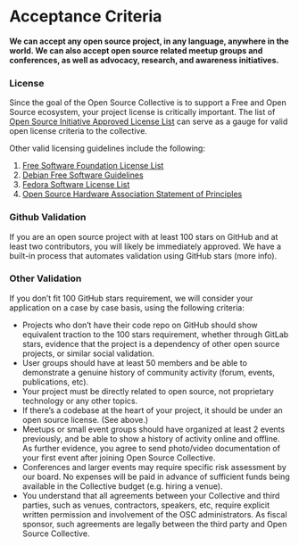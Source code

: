 # Acceptance Criteria

**We can accept any open source project, in any language, anywhere in the world. We can also accept open source related meetup groups and conferences, as well as advocacy, research, and awareness initiatives.**

### License

Since the goal of the Open Source Collective is to support a Free and Open Source ecosystem, your project license is critically important. The list of [Open Source Initiative Approved License List](https://opensource.org/licenses) can serve as a gauge for valid open license criteria to the collective. 

Other valid licensing guidelines include the following: 

1. [Free Software Foundation License List](https://www.gnu.org/licenses/license-list.html)
2. [Debian Free Software Guidelines](https://wiki.debian.org/DFSGLicenses)
3. [Fedora Software License List](https://fedoraproject.org/wiki/Licensing:Main?rd=Licensing)
4. [Open Source Hardware Association Statement of Principles](https://www.oshwa.org/definition/)

### Github Validation

If you are an open source project with at least 100 stars on GitHub and at least two contributors, you will likely be immediately approved. We have a built-in process that automates validation using GitHub stars \(more info\).

### Other Validation

If you don’t fit 100 GitHub stars requirement, we will consider your application on a case by case basis, using the following criteria:

* Projects who don’t have their code repo on GitHub should show equivalent traction to the 100 stars requirement, whether through GitLab stars, evidence that the project is a dependency of other open source projects, or similar social validation.
* User groups should have at least 50 members and be able to demonstrate a genuine history of community activity \(forum, events, publications, etc\).
* Your project must be directly related to open source, not proprietary technology or any other topics.
* If there’s a codebase at the heart of your project, it should be under an open source license. \(See above.\)
* Meetups or small event groups should have organized at least 2 events previously, and be able to show a history of activity online and offline. As further evidence, you agree to send photo/video documentation of your first event after joining Open Source Collective.
* Conferences and larger events may require specific risk assessment by our board. No expenses will be paid in advance of sufficient funds being available in the Collective budget \(e.g. hiring a venue\).
* You understand that all agreements between your Collective and third parties, such as venues, contractors, speakers, etc, require explicit written permission and involvement of the OSC administrators. As fiscal sponsor, such agreements are legally between the third party and Open Source Collective.

